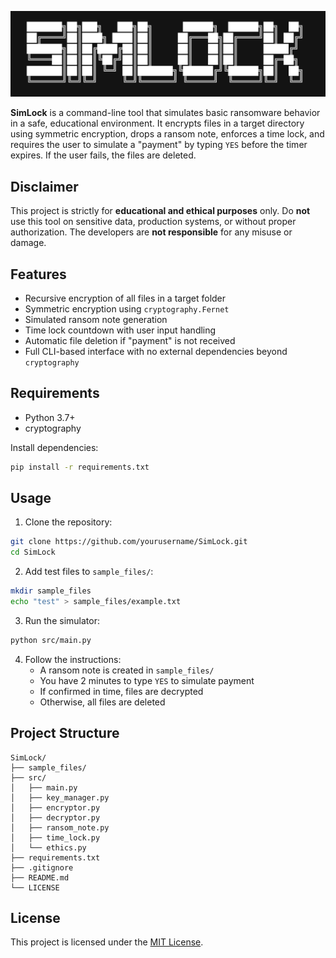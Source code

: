 ![SimLock](logo.png)

**SimLock** is a command-line tool that simulates basic ransomware behavior in a safe, educational environment. It encrypts files in a target directory using symmetric encryption, drops a ransom note, enforces a time lock, and requires the user to simulate a "payment" by typing `YES` before the timer expires. If the user fails, the files are deleted.

##  Disclaimer

This project is strictly for **educational and ethical purposes** only. Do **not** use this tool on sensitive data, production systems, or without proper authorization. The developers are **not responsible** for any misuse or damage.



##  Features

- Recursive encryption of all files in a target folder
- Symmetric encryption using `cryptography.Fernet`
- Simulated ransom note generation
- Time lock countdown with user input handling
- Automatic file deletion if "payment" is not received
- Full CLI-based interface with no external dependencies beyond `cryptography`



##  Requirements

- Python 3.7+
- cryptography

Install dependencies:

```bash
pip install -r requirements.txt
```



##  Usage

1. Clone the repository:

```bash
git clone https://github.com/yourusername/SimLock.git
cd SimLock
```

2. Add test files to `sample_files/`:

```bash
mkdir sample_files
echo "test" > sample_files/example.txt
```

3. Run the simulator:

```bash
python src/main.py
```

4. Follow the instructions:
   - A ransom note is created in `sample_files/`
   - You have 2 minutes to type `YES` to simulate payment
   - If confirmed in time, files are decrypted
   - Otherwise, all files are deleted


##  Project Structure

```
SimLock/
├── sample_files/                  
├── src/
│   ├── main.py                    
│   ├── key_manager.py             
│   ├── encryptor.py              
│   ├── decryptor.py               
│   ├── ransom_note.py             
│   ├── time_lock.py               
│   └── ethics.py                  
├── requirements.txt               
├── .gitignore                     
├── README.md                     
└── LICENSE
```



##  License

This project is licensed under the [MIT License](LICENSE.txt).